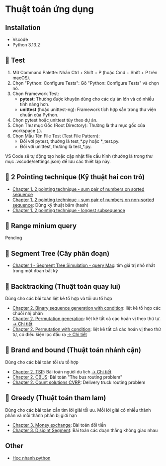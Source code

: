 # Thuật toán ứng dụng

## Installation
- Vscode
- Python 3.13.2

## 🧪 Test
1. Mở Command Palette: Nhấn Ctrl + Shift + P (hoặc Cmd + Shift + P trên macOS).
2. Chọn "Python: Configure Tests": Gõ "Python: Configure Tests" và chọn nó.
3. Chọn Framework Test: 
   - **pytest**: Thường được khuyên dùng cho các dự án lớn và có nhiều tính năng hơn.
   - **unittest** (hoặc unittest-ng): Framework tích hợp sẵn trong thư viện chuẩn của Python.
4. Chọn pytest hoặc unittest tùy theo dự án.
5. Chọn Thư mục Gốc (Root Directory): Thường là thư mục gốc của workspace (.).
6. Chọn Mẫu Tên File Test (Test File Pattern):
   - Đối với pytest, thường là test_*.py hoặc *_test.py.
   - Đối với unittest, thường là test_*.py.

VS Code sẽ tự động tạo hoặc cập nhật file cấu hình (thường là trong thư mục .vscode/settings.json) để lưu các thiết lập này.


## 🔹 2 Pointing technique (Kỹ thuật hai con trỏ)
- [Chapter 1. 2 pointing technique - sum pair of numbers on sorted sequence](https://hustack.soict.ai/programming-contest/student-view-contest-problem-detail/20251ttudchbs/2pointing1DarrayAsceding)
- [Chapter 1. 2 pointing technique - sum pair of numbers on non-sorted sequence](https://hustack.soict.ai/programming-contest/student-view-contest-problem-detail/20251ttudchbs/2pointing1DarraypairSumQ): Dùng kỹ thuật băm (hash)
- [Chapter 1. 2 pointing technique - longest subsequence](https://hustack.soict.ai/programming-contest/student-view-contest-problem-detail/20251ttudchbs/LONGEST_BOUNDED_MAXSEQ)


## 🔹 Range minium query 
Pending

## 🔹 Segment Tree (Cây phân đoạn)
- [Chapter 1 - Segment Tree Simulation - query Max](https://hustack.soict.ai/programming-contest/student-view-contest-problem-detail/20251ttudchbs/SEGMENT_TREE_SIM): tìm giá trị nhỏ nhất trong một đoạn bất kỳ


## 🔹 Backtracking (Thuật toán quay lui) 
Dùng cho các bài toán liệt kê tổ hợp và tối ưu tổ hợp
- [Chapter 2. Binary sequence generation with condition](https://hustack.soict.ai/programming-contest/student-view-contest-problem-detail/20251ttudchbs/BINARY_GEN_WITHOUT_CONSECUTIVE_11): liệt kê tổ hợp các chuỗi nhị phân
- [Chapter 2. Permutation generation](https://hustack.soict.ai/programming-contest/student-view-contest-problem-detail/20251ttudchbs/PERMUTATION_GEN): liệt kê tất cả các hoán vị theo thứ tự. [-> Chi tiết](./docs/permutation_generation.md)
- [Chapter 2. Permutation with condition](https://hustack.soict.ai/programming-contest/student-view-contest-problem-detail/20251ttudchbs/Midterm_20222-DSAL_1): liệt kê tất cả các hoán vị theo thứ tự, có điều kiện lọc đầu ra [-> Chi tiết](./docs/permutation_generation_with_condition.md) 

## 🔹 Brand and bound (Thuật toán nhánh cận)
Dùng cho các bài toán tối ưu tổ hợp
- [Chapter 2. TSP](https://hustack.soict.ai/programming-contest/student-view-contest-problem-detail/20251ttudchbs/TSP): Bài toán người du lịch [-> Chi tiết](./docs/tsp.md)
- [Chapter 2. CBUS](https://hustack.soict.ai/programming-contest/student-view-contest-problem-detail/20251ttudchbs/CBUS): Bài toán "The bus routing problem"
- [Chapter 2. Count solutions CVRP](https://hustack.soict.ai/programming-contest/student-view-contest-problem-detail/20251ttudchbs/countcvrp): Delivery truck routing problem


## 🔹 Greedy (Thuật toán tham lam)
Dùng cho các bài toán cần tìm lời giải tối ưu. 
Mỗi lời giải có nhiều thành phần và mỗi thành phần bị giới hạn

- [Chapter 3. Money exchange](https://hustack.soict.ai/programming-contest/student-view-contest-problem-detail/20251ttudchbs/moneyexchange): Bài toán đổi tiền 
- [Chapter 3. Disjoint Segment](https://hustack.soict.ai/programming-contest/student-view-contest-problem-detail/20251ttudchbs/DISJOINT_SEGMENT): Bài toán các đoạn thẳng không giao nhau


## Other
- [Học nhanh python](./docs/python.md)